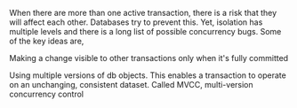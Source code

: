 

When there are more than one active transaction, there is a risk that they will affect each other. Databases try to prevent this. Yet, isolation has multiple levels and there is a long list of possible concurrency bugs. Some of the key ideas are, 

Making a change visible to other transactions only when it's fully committed 

Using multiple versions of db objects. This enables a transaction to operate on an unchanging, consistent dataset. Called MVCC, multi-version concurrency control 




